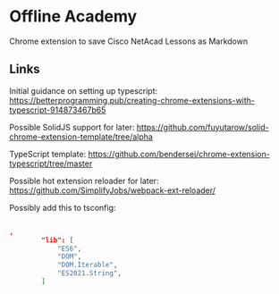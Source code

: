# Offline Academy
Chrome extension to save Cisco NetAcad Lessons as Markdown

## Links

Initial guidance on setting up typescript:
https://betterprogramming.pub/creating-chrome-extensions-with-typescript-914873467b65

Possible SolidJS support for later:
https://github.com/fuyutarow/solid-chrome-extension-template/tree/alpha

TypeScript template:
https://github.com/bendersej/chrome-extension-typescript/tree/master

Possible hot extension reloader for later:
https://github.com/SimplifyJobs/webpack-ext-reloader/

Possibly add this to tsconfig:


```json

,
        "lib": [
            "ES6",
            "DOM",
            "DOM.Iterable",
            "ES2021.String",
        ]
```
